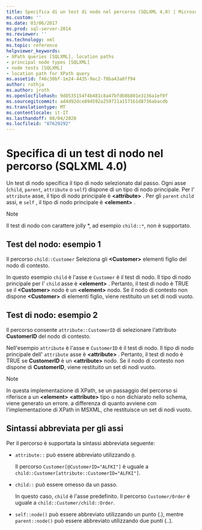 ```yaml
---
title: Specifica di un test di nodo nel percorso (SQLXML 4,0) | Microsoft Docs
ms.custom: ''
ms.date: 03/06/2017
ms.prod: sql-server-2014
ms.reviewer: ''
ms.technology: xml
ms.topic: reference
helpviewer_keywords:
- XPath queries [SQLXML], location paths
- principal node types [SQLXML]
- node tests [SQLXML]
- location path for XPath query
ms.assetid: f46c30bf-1e24-4435-9ac2-f8ba43a8ff94
author: rothja
ms.author: jroth
ms.openlocfilehash: 9d8535154f4b481c8a47bfdb8b801e3136a1ef0f
ms.sourcegitcommit: ad4d92dce894592a259721a1571b1d8736abacdb
ms.translationtype: MT
ms.contentlocale: it-IT
ms.lasthandoff: 08/04/2020
ms.locfileid: "87629292"
---
```

# <a name="specifying-a-node-test-in-the-location-path-sqlxml-40"></a>Specifica di un test di nodo nel percorso (SQLXML 4.0)
  Un test di nodo specifica il tipo di nodo selezionato dal passo. Ogni asse (`child`, `parent`, `attribute` o `self`) dispone di un tipo di nodo principale. Per l' `attribute` asse, il tipo di nodo principale è **\<attribute>** . Per gli `parent` `child` assi, e `self` , il tipo di nodo principale è **\<element>** .  
  
> [!NOTE]  
>  Il test di nodo con carattere jolly *, ad esempio `child::*`, non è supportato.  
  
## <a name="node-test-example-1"></a>Test del nodo: esempio 1  
 Il percorso `child::Customer` Seleziona gli **\<Customer>** elementi figlio del nodo di contesto.  
  
 In questo esempio `child` è l'asse e `Customer` è il test di nodo. Il tipo di nodo principale per l' `child` asse è **\<element>** . Pertanto, il test di nodo è TRUE se il **\<Customer>** nodo è un **\<element>** nodo. Se il nodo di contesto non dispone **\<Customer>** di elementi figlio, viene restituito un set di nodi vuoto.  
  
## <a name="node-test-example-2"></a>Test di nodo: esempio 2  
 Il percorso consente `attribute::CustomerID` di selezionare l'attributo **CustomerID** del nodo di contesto.  
  
 Nell'esempio `attribute` è l'asse e `CustomerID` è il test di nodo. Il tipo di nodo principale dell' `attribute` asse è **\<attribute>** . Pertanto, il test di nodo è TRUE se **CustomerID** è un **\<attribute>** nodo. Se il nodo di contesto non dispone di **CustomerID**, viene restituito un set di nodi vuoto.  
  
> [!NOTE]  
>  In questa implementazione di XPath, se un passaggio del percorso si riferisce a un **\<element>** **\<attribute>** tipo o non dichiarato nello schema, viene generato un errore. a differenza di quanto avviene con l'implementazione di XPath in MSXML, che restituisce un set di nodi vuoto.  
  
## <a name="abbreviated-syntax-for-the-axes"></a>Sintassi abbreviata per gli assi  
 Per il percorso è supportata la sintassi abbreviata seguente:  
  
-   `attribute::` può essere abbreviato utilizzando `@`.  
  
     Il percorso `Customer[@CustomerID="ALFKI"]` è uguale a `child::Customer[attribute::CustomerID="ALFKI"]`.  
  
-   `child::` può essere omesso da un passo.  
  
     In questo caso, `child` è l'asse predefinito. Il percorso `Customer/Order` è uguale a `child::Customer/child::Order`.  
  
-   `self::node()` può essere abbreviato utilizzando un punto (.), mentre `parent::node()` può essere abbreviato utilizzando due punti (..).  
  
  
